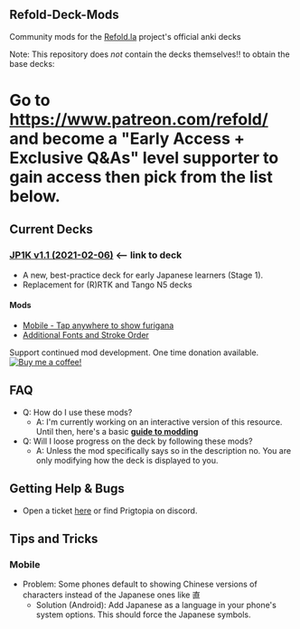 ## Refold-Deck-Mods
Community mods for the [Refold.la](http://Refold.la) project's official anki decks

Note: This repository does *not* contain the decks themselves!! to obtain the base decks:

# Go to <https://www.patreon.com/refold/> and become a "Early Access + Exclusive Q&As" level supporter to gain access then pick from the list below.

## Current Decks

### [JP1K v1.1 (2021-02-06)](https://www.patreon.com/posts/47170715) <-- link to deck

- A new, best-practice deck for early Japanese learners (Stage 1).
- Replacement for (R)RTK and Tango N5 decks

#### Mods

- [Mobile - Tap anywhere to show furigana](jp1k/mods/Mobile%20Tap%20To%20show%20Furigana)
- [Additional Fonts and Stroke Order](jp1k/mods/Additional%20Fonts)

Support continued mod development. One time donation available.
[![Buy me a coffee!](https://www.buymeacoffee.com/assets/img/custom_images/orange_img.png)](https://www.buymeacoffee.com/mI8stwU4P)

## FAQ

- Q: How do I use these mods?
  - A: I'm currently working on an interactive version of this resource. Until then, here's a basic **[guide to modding](How-To-Mod.md)**
- Q: Will I loose progress on the deck by following these mods?
  - A: Unless the mod specifically says so in the description no. You are only modifying how the deck is displayed to you.

## Getting Help & Bugs

- Open a ticket [here](issues) or find Prigtopia on discord.

## Tips and Tricks

### Mobile

- Problem: Some phones default to showing Chinese versions of characters instead of the Japanese ones like 直
  - Solution (Android): Add Japanese as a language in your phone's system options. This should force the Japanese symbols.
